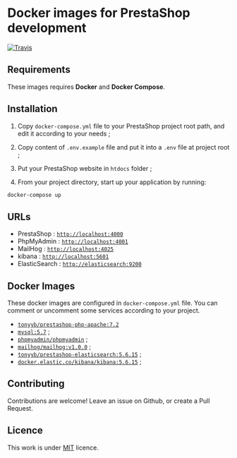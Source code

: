 # Docker images for PrestaShop development

[![Travis](https://img.shields.io/travis/tonyyb/docker-prestashop-php-apache.svg?maxAge=1800&style=flat-square)](https://travis-ci.org/tonyyb/docker-prestashop-php-apache)

## Requirements

These images requires **Docker** and **Docker Compose**.

## Installation

1. Copy `docker-compose.yml` file to your PrestaShop project root path, and edit it according to your needs ;

2. Copy content of `.env.example` file and put it into a `.env` file at project root ;

3. Put your PrestaShop website in `htdocs` folder ;

4. From your project directory, start up your application by running:

```sh
docker-compose up
```

## URLs

* PrestaShop : [`http://localhost:4000`](http://localhost:4000)
* PhpMyAdmin : [`http://localhost:4001`](http://localhost:4000)
* MailHog : [`http://localhost:4025`](http://localhost:4025)
* kibana : [`http://localhost:5601`](http://localhost:5601)
* ElasticSearch : [`http://elasticsearch:9200`](http://elasticsearch:9200)

## Docker Images

These docker images are configured in `docker-compose.yml` file. 
You can comment or uncomment some services according to your project.

* [`tonyyb/prestashop-php-apache:7.2`](https://hub.docker.com/r/tonyyb/laravel-php/)
* [`mysql:5.7`](https://hub.docker.com/_/mysql/) ;
* [`phpmyadmin/phpmyadmin`](https://hub.docker.com/r/phpmyadmin/phpmyadmin/) ;
* [`mailhog/mailhog:v1.0.0`](https://hub.docker.com/r/mailhog/mailhog) ;
* [`tonyyb/prestashop-elasticsearch:5.6.15`](https://hub.docker.com/r/tonyyb/prestashop-elasticsearch) ;
* [`docker.elastic.co/kibana/kibana:5.6.15`](https://hub.docker.com/_/kibana) ;

## Contributing

Contributions are welcome!
Leave an issue on Github, or create a Pull Request.

## Licence

This work is under [MIT](LICENCE) licence.
